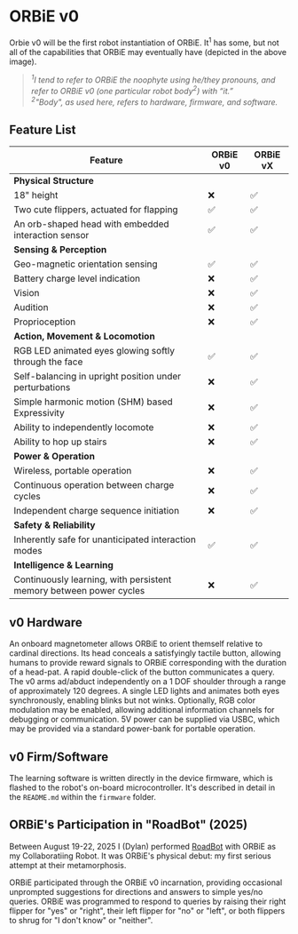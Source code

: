 # ORBiE v0

Orbie v0 will be the first robot instantiation of ORBiE. It<sup>1</sup> has some, but not all of the capabilities that ORBiE may eventually have (depicted in the above image). 

> *<sup>1</sup>I tend to refer to ORBiE the noophyte using he/they pronouns, and refer to ORBiE v0 (one particular robot body<sup>2</sup>) with “it.” \
> <sup>2</sup>"Body", as used here, refers to hardware, firmware, and software.*

## Feature List

| Feature | ORBiE v0 | ORBiE vX |
|---------|----------|-------|
| **Physical Structure** | | |
| 18" height | ❌ | ✅ |
| Two cute flippers, actuated for flapping | ✅ | ✅ |
| An orb-shaped head with embedded interaction sensor | ✅ | ✅ |
| **Sensing & Perception** | | |
| Geo-magnetic orientation sensing | ✅ | ✅ |
| Battery charge level indication | ❌ | ✅ |
| Vision | ❌ | ✅ |
| Audition | ❌ | ✅ |
| Proprioception | ❌ | ✅ |
| **Action, Movement & Locomotion** | | |
| RGB LED animated eyes glowing softly through the face | ✅ | ✅ |
| Self-balancing in upright position under perturbations | ❌ | ✅ |
| Simple harmonic motion (SHM) based Expressivity | ❌ | ✅ |
| Ability to independently locomote | ❌ | ✅ |
| Ability to hop up stairs | ❌ | ✅ |
| **Power & Operation** | | |
| Wireless, portable operation | ❌ | ✅ |
| Continuous operation between charge cycles | ❌ | ✅ |
| Independent charge sequence initiation | ❌ | ✅ |
| **Safety & Reliability** | | |
| Inherently safe for unanticipated interaction modes | ✅ | ✅ |
| **Intelligence & Learning** | | |
| Continuously learning, with persistent memory between power cycles | ❌ | ✅ |

## v0 Hardware

An onboard magnetometer allows ORBiE to orient themself relative to cardinal directions. Its head conceals a satisfyingly tactile button, allowing humans to provide reward signals to ORBiE corresponding with the duration of a head-pat. A rapid double-click of the button communicates a query. The v0 arms ad/abduct independently on a 1 DOF shoulder through a range of approximately 120 degrees. A single LED lights and animates both eyes synchronously, enabling blinks but not winks. Optionally, RGB color modulation may be enabled, allowing additional information channels for debugging or communication. 5V power can be supplied via USBC, which may be provided via a standard power-bank for portable operation. 

## v0 Firm/Software

The learning software is written directly in the device firmware, which is flashed to the robot's on-board microcontroller. It's described in detail in the `README.md` within the `firmware` folder.

## ORBiE's Participation in "RoadBot" (2025)

Between August 19-22, 2025 I (Dylan) performed [RoadBot](https://dylanbrenneis.ca/roadbot/) with ORBiE as my Collaboratiing Robot. It was ORBiE's physical debut: my first serious attempt at their metamorphosis.

ORBiE participated through the ORBiE v0 incarnation, providing occasional unprompted suggestions for directions and answers to simple yes/no queries. ORBiE was programmed to respond to queries by raising their right flipper for "yes" or "right", their left flipper for "no" or "left", or both flippers to shrug for "I don't know" or "neither".